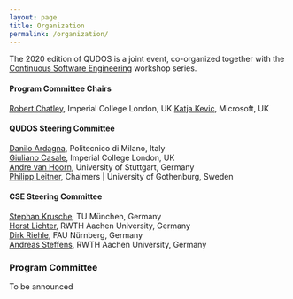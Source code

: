 ```yaml
---
layout: page
title: Organization
permalink: /organization/
---
```


The 2020 edition of QUDOS is a joint event, co-organized together with the [Continuous Software Engineering](https://cse2019.swc-rwth.de/) workshop series. 

#### Program Committee Chairs

[Robert Chatley](https://www.doc.ic.ac.uk/~rbc/), Imperial College London, UK
[Katja Kevic](https://www.linkedin.com/in/katja-kevic-436b52a0/), Microsoft, UK

#### QUDOS Steering Committee

[Danilo Ardagna](http://ardagna.faculty.polimi.it/), Politecnico di Milano, Italy  
[Giuliano Casale](http://wp.doc.ic.ac.uk/gcasale/), Imperial College London, UK  
[Andre van Hoorn](https://www.iste.uni-stuttgart.de/institute/team/van-Hoorn/), University of Stuttgart, Germany  
[Philipp Leitner](http://www.chalmers.se/en/staff/Pages/philipp-leitner.aspx), Chalmers | University of Gothenburg, Sweden

#### CSE Steering Committee

[Stephan Krusche](https://www1.in.tum.de/lehrstuhl_1/index.php/people/362-stephan-krusche), TU München, Germany  
[Horst Lichter](https://www.swc.rwth-aachen.de/teammember/horst-lichter/), RWTH Aachen University, Germany  
[Dirk Riehle](https://osr.cs.fau.de/people/riehle-dirk/), FAU Nürnberg, Germany  
[Andreas Steffens](https://www.swc.rwth-aachen.de/teammember/andreas-steffens/), RWTH Aachen University, Germany

### Program Committee

To be announced
